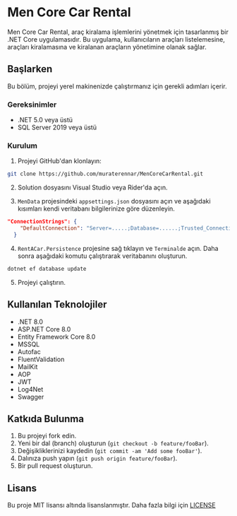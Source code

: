 # Men Core Car Rental

Men Core Car Rental, araç kiralama işlemlerini yönetmek için tasarlanmış bir .NET Core uygulamasıdır. Bu uygulama, kullanıcıların araçları listelemesine, araçları kiralamasına ve kiralanan araçların yönetimine olanak sağlar.

## Başlarken

Bu bölüm, projeyi yerel makinenizde çalıştırmanız için gerekli adımları içerir.

### Gereksinimler

- .NET 5.0 veya üstü
- SQL Server 2019 veya üstü

### Kurulum

1. Projeyi GitHub'dan klonlayın:

```bash
git clone https://github.com/muraterennar/MenCoreCarRental.git
```

2. Solution dosyasını Visual Studio veya Rider'da açın.

3. `MenData` projesindeki `appsettings.json` dosyasını açın ve aşağıdaki kısımları kendi veritabanı bilgilerinize göre düzenleyin.

```json
"ConnectionStrings": {
    "DefaultConnection": "Server=.....;Database=......;Trusted_Connection=True;MultipleActiveResultSets=true"
  }
```

4.  `RentACar.Persistence` projesine sağ tıklayın ve `Terminalde` açın. Daha sonra aşağıdaki komutu çalıştırarak veritabanını oluşturun.

```bash
dotnet ef database update
```

5. Projeyi çalıştırın.

## Kullanılan Teknolojiler

- .NET 8.0
- ASP.NET Core 8.0
- Entity Framework Core 8.0
- MSSQL
- Autofac
- FluentValidation
- MailKit
- AOP
- JWT
- Log4Net
- Swagger

## Katkıda Bulunma

1. Bu projeyi fork edin.
2. Yeni bir dal (branch) oluşturun (`git checkout -b feature/fooBar`).
3. Değişikliklerinizi kaydedin (`git commit -am 'Add some fooBar'`).
4. Dalınıza push yapın (`git push origin feature/fooBar`).
5. Bir pull request oluşturun.

## Lisans

Bu proje MIT lisansı altında lisanslanmıştır. Daha fazla bilgi için [LICENSE](https://github.com/muraterennar/menCorePackages/blob/b456511208d0e7e43272f25d0e56ed4e00e89a75/LICENSE)